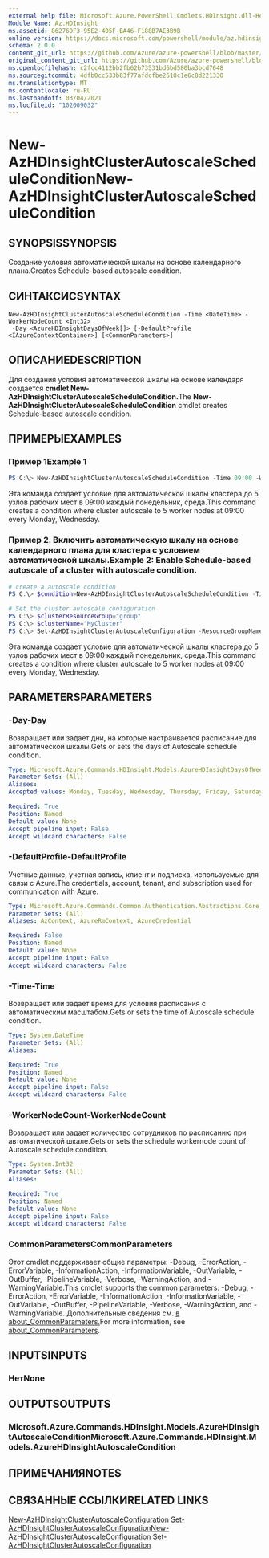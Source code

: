 ```yaml
---
external help file: Microsoft.Azure.PowerShell.Cmdlets.HDInsight.dll-Help.xml
Module Name: Az.HDInsight
ms.assetid: 86276DF3-95E2-405F-BA46-F188B7AE3B9B
online version: https://docs.microsoft.com/powershell/module/az.hdinsight/new-azhdinsightclusterautoscaleschedulecondition
schema: 2.0.0
content_git_url: https://github.com/Azure/azure-powershell/blob/master/src/HDInsight/HDInsight/help/New-AzHDInsightClusterAutoscaleScheduleCondition.md
original_content_git_url: https://github.com/Azure/azure-powershell/blob/master/src/HDInsight/HDInsight/help/New-AzHDInsightClusterAutoscaleScheduleCondition.md
ms.openlocfilehash: c2fcc4112bb2fb62b73531bd6bd580ba3bcd7648
ms.sourcegitcommit: 4dfb0cc533b83f77afdcfbe2618c1e6c8d221330
ms.translationtype: MT
ms.contentlocale: ru-RU
ms.lasthandoff: 03/04/2021
ms.locfileid: "102009032"
---
```

# <span data-ttu-id="33585-101">New-AzHDInsightClusterAutoscaleScheduleCondition</span><span class="sxs-lookup"><span data-stu-id="33585-101">New-AzHDInsightClusterAutoscaleScheduleCondition</span></span>

## <span data-ttu-id="33585-102">SYNOPSIS</span><span class="sxs-lookup"><span data-stu-id="33585-102">SYNOPSIS</span></span>
<span data-ttu-id="33585-103">Создание условия автоматической шкалы на основе календарного плана.</span><span class="sxs-lookup"><span data-stu-id="33585-103">Creates Schedule-based autoscale condition.</span></span>

## <span data-ttu-id="33585-104">СИНТАКСИС</span><span class="sxs-lookup"><span data-stu-id="33585-104">SYNTAX</span></span>

```
New-AzHDInsightClusterAutoscaleScheduleCondition -Time <DateTime> -WorkerNodeCount <Int32>
 -Day <AzureHDInsightDaysOfWeek[]> [-DefaultProfile <IAzureContextContainer>] [<CommonParameters>]
```

## <span data-ttu-id="33585-105">ОПИСАНИЕ</span><span class="sxs-lookup"><span data-stu-id="33585-105">DESCRIPTION</span></span>
<span data-ttu-id="33585-106">Для создания условия автоматической шкалы на основе календаря создается **cmdlet New-AzHDInsightClusterAutoscaleScheduleCondition.**</span><span class="sxs-lookup"><span data-stu-id="33585-106">The **New-AzHDInsightClusterAutoscaleScheduleCondition** cmdlet creates Schedule-based autoscale condition.</span></span>

## <span data-ttu-id="33585-107">ПРИМЕРЫ</span><span class="sxs-lookup"><span data-stu-id="33585-107">EXAMPLES</span></span>

### <span data-ttu-id="33585-108">Пример 1</span><span class="sxs-lookup"><span data-stu-id="33585-108">Example 1</span></span>
```powershell
PS C:\> New-AzHDInsightClusterAutoscaleScheduleCondition -Time 09:00 -WorkerNodeCount 5 -Day Monday,Wednesday
```

<span data-ttu-id="33585-109">Эта команда создает условие для автоматической шкалы кластера до 5 узлов рабочих мест в 09:00 каждый понедельник, среда.</span><span class="sxs-lookup"><span data-stu-id="33585-109">This command creates a condition where cluster autoscale to 5 worker nodes at 09:00 every Monday, Wednesday.</span></span>

### <span data-ttu-id="33585-110">Пример 2. Включить автоматическую шкалу на основе календарного плана для кластера с условием автоматической шкалы.</span><span class="sxs-lookup"><span data-stu-id="33585-110">Example 2: Enable Schedule-based autoscale of a cluster with autoscale condition.</span></span>
```powershell
# create a autoscale condition
PS C:\> $condition=New-AzHDInsightClusterAutoscaleScheduleCondition -Time 09:00 -WorkerNodeCount 5 -Day Monday,Wednesday

# Set the cluster autoscale configuration
PS C:\> $clusterResourceGroup="group"
PS C:\> $clusterName="MyCluster"
PS C:\> Set-AzHDInsightClusterAutoscaleConfiguration -ResourceGroupName $clusterResourceGroup -ClusterName $clusterName -Schedule -TimeZone "Pacific Standard Time" -Condition $condition
```

<span data-ttu-id="33585-111">Эта команда создает условие для автоматической шкалы кластера до 5 узлов рабочих мест в 09:00 каждый понедельник, среда.</span><span class="sxs-lookup"><span data-stu-id="33585-111">This command creates a condition where cluster autoscale to 5 worker nodes at 09:00 every Monday, Wednesday.</span></span>

## <span data-ttu-id="33585-112">PARAMETERS</span><span class="sxs-lookup"><span data-stu-id="33585-112">PARAMETERS</span></span>

### <span data-ttu-id="33585-113">-Day</span><span class="sxs-lookup"><span data-stu-id="33585-113">-Day</span></span>
<span data-ttu-id="33585-114">Возвращает или задает дни, на которые настраивается расписание для автоматической шкалы.</span><span class="sxs-lookup"><span data-stu-id="33585-114">Gets or sets the days of Autoscale schedule condition.</span></span>

```yaml
Type: Microsoft.Azure.Commands.HDInsight.Models.AzureHDInsightDaysOfWeek[]
Parameter Sets: (All)
Aliases:
Accepted values: Monday, Tuesday, Wednesday, Thursday, Friday, Saturday, Sunday

Required: True
Position: Named
Default value: None
Accept pipeline input: False
Accept wildcard characters: False
```

### <span data-ttu-id="33585-115">-DefaultProfile</span><span class="sxs-lookup"><span data-stu-id="33585-115">-DefaultProfile</span></span>
<span data-ttu-id="33585-116">Учетные данные, учетная запись, клиент и подписка, используемые для связи с Azure.</span><span class="sxs-lookup"><span data-stu-id="33585-116">The credentials, account, tenant, and subscription used for communication with Azure.</span></span>

```yaml
Type: Microsoft.Azure.Commands.Common.Authentication.Abstractions.Core.IAzureContextContainer
Parameter Sets: (All)
Aliases: AzContext, AzureRmContext, AzureCredential

Required: False
Position: Named
Default value: None
Accept pipeline input: False
Accept wildcard characters: False
```

### <span data-ttu-id="33585-117">-Time</span><span class="sxs-lookup"><span data-stu-id="33585-117">-Time</span></span>
<span data-ttu-id="33585-118">Возвращает или задает время для условия расписания с автоматическим масштабом.</span><span class="sxs-lookup"><span data-stu-id="33585-118">Gets or sets the time of Autoscale schedule condition.</span></span>

```yaml
Type: System.DateTime
Parameter Sets: (All)
Aliases:

Required: True
Position: Named
Default value: None
Accept pipeline input: False
Accept wildcard characters: False
```

### <span data-ttu-id="33585-119">-WorkerNodeCount</span><span class="sxs-lookup"><span data-stu-id="33585-119">-WorkerNodeCount</span></span>
<span data-ttu-id="33585-120">Возвращает или задает количество сотрудников по расписанию при автоматической шкале.</span><span class="sxs-lookup"><span data-stu-id="33585-120">Gets or sets the schedule workernode count of Autoscale schedule condition.</span></span>

```yaml
Type: System.Int32
Parameter Sets: (All)
Aliases:

Required: True
Position: Named
Default value: None
Accept pipeline input: False
Accept wildcard characters: False
```

### <span data-ttu-id="33585-121">CommonParameters</span><span class="sxs-lookup"><span data-stu-id="33585-121">CommonParameters</span></span>
<span data-ttu-id="33585-122">Этот cmdlet поддерживает общие параметры: -Debug, -ErrorAction, -ErrorVariable, -InformationAction, -InformationVariable, -OutVariable, -OutBuffer, -PipelineVariable, -Verbose, -WarningAction, and -WarningVariable.</span><span class="sxs-lookup"><span data-stu-id="33585-122">This cmdlet supports the common parameters: -Debug, -ErrorAction, -ErrorVariable, -InformationAction, -InformationVariable, -OutVariable, -OutBuffer, -PipelineVariable, -Verbose, -WarningAction, and -WarningVariable.</span></span> <span data-ttu-id="33585-123">Дополнительные сведения см. [в about_CommonParameters.](http://go.microsoft.com/fwlink/?LinkID=113216)</span><span class="sxs-lookup"><span data-stu-id="33585-123">For more information, see [about_CommonParameters](http://go.microsoft.com/fwlink/?LinkID=113216).</span></span>

## <span data-ttu-id="33585-124">INPUTS</span><span class="sxs-lookup"><span data-stu-id="33585-124">INPUTS</span></span>

### <span data-ttu-id="33585-125">Нет</span><span class="sxs-lookup"><span data-stu-id="33585-125">None</span></span>

## <span data-ttu-id="33585-126">OUTPUTS</span><span class="sxs-lookup"><span data-stu-id="33585-126">OUTPUTS</span></span>

### <span data-ttu-id="33585-127">Microsoft.Azure.Commands.HDInsight.Models.AzureHDInsightAutoscaleCondition</span><span class="sxs-lookup"><span data-stu-id="33585-127">Microsoft.Azure.Commands.HDInsight.Models.AzureHDInsightAutoscaleCondition</span></span>

## <span data-ttu-id="33585-128">ПРИМЕЧАНИЯ</span><span class="sxs-lookup"><span data-stu-id="33585-128">NOTES</span></span>

## <span data-ttu-id="33585-129">СВЯЗАННЫЕ ССЫЛКИ</span><span class="sxs-lookup"><span data-stu-id="33585-129">RELATED LINKS</span></span>

<span data-ttu-id="33585-130">[New-AzHDInsightClusterAutoscaleConfiguration](./New-AzHDInsightClusterAutoscaleConfiguration.md) 
 [Set-AzHDInsightClusterAutoscaleConfiguration](./Set-AzHDInsightClusterAutoscaleConfiguration.md)</span><span class="sxs-lookup"><span data-stu-id="33585-130">[New-AzHDInsightClusterAutoscaleConfiguration](./New-AzHDInsightClusterAutoscaleConfiguration.md)
[Set-AzHDInsightClusterAutoscaleConfiguration](./Set-AzHDInsightClusterAutoscaleConfiguration.md)</span></span>
